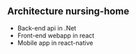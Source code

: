 ## Architecture nursing-home

 - Back-end api in .Net
 - Front-end webapp in react
 - Mobile app in react-native
